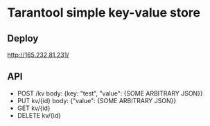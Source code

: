 # Tarantool simple key-value store

## Deploy
http://165.232.81.231/

## API
- POST /kv body: {key: "test", "value": {SOME ARBITRARY JSON}} 
- PUT kv/{id} body: {"value": {SOME ARBITRARY JSON}}
- GET kv/{id} 
- DELETE kv/{id}
